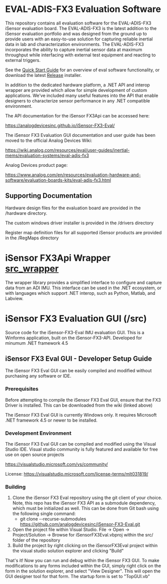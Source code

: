 # EVAL-ADIS-FX3 Evaluation Software

This repository contains all evaluation software for the EVAL-ADIS-FX3 iSensor evaluation board. The EVAL-ADIS-FX3 is the latest addition to the iSensor evaluation portfolio and was designed from the ground up to provide users with an easy-to-use solution for capturing reliable inertial data in lab and characterization environments. The EVAL-ADIS-FX3 incorporates the ability to capture inertial sensor data at maximum throughput while interfacing with external test equipment and reacting to external triggers.

See the [Quick Start Guide](\src\guide\guide.md) for an overview of eval software functionality, or download the latest [Release](https://github.com/analogdevicesinc/iSensor-FX3-Eval/releases/) installer.

In addition to the dedicated hardware platform, a .NET API and interop wrapper are provided which allow for simple development of custom applications. We’ve included many useful features into the API that enable designers to characterize sensor performance in any .NET compatible environment.

The API documentation for the iSensor FX3Api can be accessed here:

https://analogdevicesinc.github.io/iSensor-FX3-Eval/

The iSensor FX3 Evaluation GUI documentation and user guide has been moved to the official Analog Devices Wiki: 

https://wiki.analog.com/resources/eval/user-guides/inertial-mems/evaluation-systems/eval-adis-fx3

Analog Devices product page:

https://www.analog.com/en/resources/evaluation-hardware-and-software/evaluation-boards-kits/eval-adis-fx3.html

## Supporting Documentation

Hardware design files for the evaluation board are provided in the /hardware directory.

The custom windows driver installer is provided in the /drivers directory

Register map definition files for all supported iSensor products are provided in the /RegMaps directory

# iSensor FX3Api Wrapper [src_wrapper](/src_wrapper)

The wrapper library provides a simplified interface to configure and capture data from an ADI IMU. This interface can be used in the .NET ecosystem, or with languages which support .NET interop, such as Python, Matlab, and Labview.

# iSensor FX3 Evaluation GUI (/src)

Source code for the iSensor-FX3-Eval IMU evaluation GUI. This is a Winforms application, built on the iSensor-FX3-API. Developed for minumum .NET framework 4.5

## iSensor FX3 Eval GUI - Developer Setup Guide

The iSensor FX3 Eval GUI can be easily compiled and modified without purchasing any software or IDE.

### Prerequisites

Before attempting to compile the iSensor FX3 Eval GUI, ensure that the FX3 Driver is installed. This can be downloaded from the wiki (linked above)

The iSensor FX3 Eval GUI is currently Windows only. It requires Microsoft .NET framework 4.5 or newer to be installed.

### Development Environment

The iSensor FX3 Eval GUI can be compiled and modified using the Visual Studio IDE. Visual studio community is fully featured and available for free use on open source projects

https://visualstudio.microsoft.com/vs/community/

License: https://visualstudio.microsoft.com/license-terms/mlt031819/

### Building

1. Clone the iSensor FX3 Eval repository using the git client of your choice. Note, this repo has the iSensor FX3 API as a submodule dependency, which must be initialized as well. This can be done from Git bash using the following single command:
   - git clone --recurse-submodules https://github.com/analogdevicesinc/iSensor-FX3-Eval.git
2. Open the project file within Visual Studio. File -> Open -> Project/Solution -> Browse for iSensorFX3Eval.vbproj within the src/ folder of the repository
3. Build the project by right clicking on the iSensorFX3Eval project within the visual studio solution explorer and clicking "Build"

That's it! Now you can run and debug within the iSensor FX3 GUI. To make modifications to any forms included within the GUI, simply right click on the form in the solution explorer, and select "View Designer". This will open the GUI designer tool for that form. The startup form is set to "TopGUI.vb"